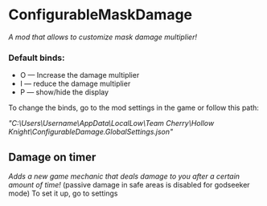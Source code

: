 # ConfigurableMaskDamage
*A mod that allows to customize mask damage multiplier!*

### Default binds:

  - O — Increase the damage multiplier
  - I — reduce the damage multiplier
  - P — show/hide the display

To change the binds, go to the mod settings in the game or follow this path:

*"C:\Users\Username\AppData\LocalLow\Team Cherry\Hollow Knight\ConfigurableDamage.GlobalSettings.json"*

## Damage on timer

*Adds a new game mechanic that deals damage to you after a certain amount of time!*
(passive damage in safe areas is disabled for godseeker mode)
To set it up, go to settings